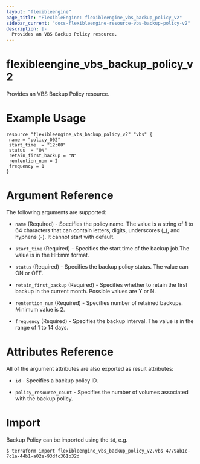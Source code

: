 ```yaml
---
layout: "flexibleengine"
page_title: "FlexibleEngine: flexibleengine_vbs_backup_policy_v2"
sidebar_current: "docs-flexibleengine-resource-vbs-backup-policy-v2"
description: |-
  Provides an VBS Backup Policy resource.
---
```


# flexibleengine_vbs_backup_policy_v2

Provides an VBS Backup Policy resource.

# Example Usage

 ```hcl
resource "flexibleengine_vbs_backup_policy_v2" "vbs" {
  name = "policy_002"
  start_time  = "12:00"
  status  = "ON"
  retain_first_backup = "N"
  rentention_num = 2
  frequency = 1
}
 ```

# Argument Reference

The following arguments are supported:

* `name` (Required) - Specifies the policy name. The value is a string of 1 to 64 characters that can contain letters, digits, underscores (_), and hyphens (-). It cannot start with default.

* `start_time` (Required) - Specifies the start time of the backup job.The value is in the HH:mm format.                                                         

* `status` (Required) - Specifies the backup policy status. The value can ON or OFF.

* `retain_first_backup` (Required) - Specifies whether to retain the first backup in the current month. Possible values are Y or N. 

* `rentention_num` (Required) - Specifies number of retained backups. Minimum value is 2.

* `frequency` (Required) - Specifies the backup interval. The value is in the range of 1 to 14 days.


# Attributes Reference

All of the argument attributes are also exported as
result attributes:

* `id` - Specifies a backup policy ID.
 
* `policy_resource_count` - Specifies the number of volumes associated with the backup policy.

# Import

Backup Policy can be imported using the `id`, e.g.

```
$ terraform import flexibleengine_vbs_backup_policy_v2.vbs 4779ab1c-7c1a-44b1-a02e-93dfc361b32d
```